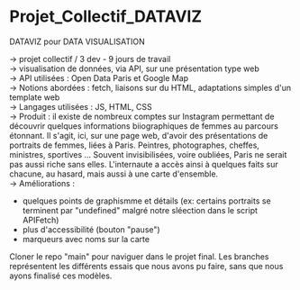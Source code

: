 # Projet_Collectif_DATAVIZ

DATAVIZ pour DATA VISUALISATION <br>

-> projet collectif / 3 dev - 9 jours de travail <br>
-> visualisation de données, via API, sur une présentation type web <br>
-> API utilisées : Open Data Paris et Google Map <br>
-> Notions abordées : fetch, liaisons sur du HTML, adaptations simples d'un template web <br>
-> Langages utilisées : JS, HTML, CSS <br>
-> Produit : il existe de nombreux comptes sur Instagram permettant de découvrir quelques informations biiographiques de femmes au parcours étonnant. Il s'agit, ici, sur une page web, d'avoir des présentations de portraits de femmes, liées à Paris. Peintres, photographes, cheffes, ministres, sportives ... Souvent invisibilisées, voire oubliées, Paris ne serait pas aussi riche sans elles. L'internaute a accès ainsi à quelques faits sur chacune, au hasard, mais aussi à une carte d'ensemble. <br>
-> Améliorations : <br>
* quelques points de graphismme et détails (ex: certains portraits se terminent par "undefined" malgré notre sléection dans le script APIFetch)
* plus d'accessibilité (bouton "pause")
* marqueurs avec noms sur la carte

Cloner le repo "main" pour naviguer dans le projet final.
Les branches représentent les différents essais que nous avons pu faire, sans que nous ayons finalisé ces modèles.
